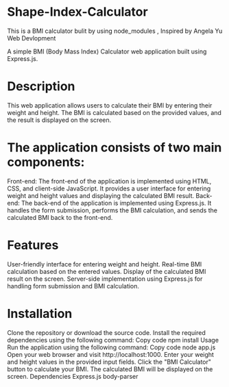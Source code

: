 # Shape-Index-Calculator
This is a BMI calculator bulit by using node_modules  , Inspired by Angela Yu Web Devlopment

A simple BMI (Body Mass Index) Calculator web application built using Express.js.

# Description
This web application allows users to calculate their BMI by entering their weight and height. The BMI is calculated based on the provided values, and the result is displayed on the screen.

# The application consists of two main components:

Front-end: The front-end of the application is implemented using HTML, CSS, and client-side JavaScript. It provides a user interface for entering weight and height values and displaying the calculated BMI result.
Back-end: The back-end of the application is implemented using Express.js. It handles the form submission, performs the BMI calculation, and sends the calculated BMI back to the front-end.

# Features
User-friendly interface for entering weight and height.
Real-time BMI calculation based on the entered values.
Display of the calculated BMI result on the screen.
Server-side implementation using Express.js for handling form submission and BMI calculation.

# Installation

Clone the repository or download the source code.
Install the required dependencies using the following command:
Copy code
npm install
Usage
Run the application using the following command:
Copy code
node app.js
Open your web browser and visit http://localhost:1000.
Enter your weight and height values in the provided input fields.
Click the "BMI Calculator" button to calculate your BMI.
The calculated BMI will be displayed on the screen.
Dependencies
Express.js
body-parser



